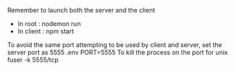 Remember to launch both the server and the client

- In root : nodemon run
- In client : npm start

To avoid the same port attempting to be used by client and server, set the server port as 5555 .env 
PORT=5555
To kill the process on the port for unix
fuser -k 5555/tcp